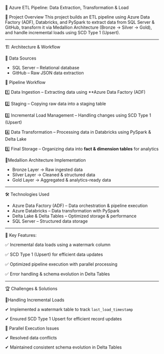 
 


🚀 Azure ETL Pipeline: Data Extraction, Transformation & Load

📌 Project Overview
This project builds an ETL pipeline using Azure Data Factory (ADF), Databricks, and PySpark to extract data from SQL Server & GitHub, transform it via Medallion Architecture (Bronze → Silver → Gold), and handle incremental loads using SCD Type 1 (Upsert).  

---

 🏗️ Architecture & Workflow

 🔹 Data Sources
 
- SQL Server – Relational database  
- GitHub – Raw JSON data extraction  

 🔹 Pipeline Workflow
 
1️⃣ Data Ingestion – Extracting data using **Azure Data Factory (ADF)

2️⃣ Staging – Copying raw data into a staging table

3️⃣ Incremental Load Management – Handling changes using SCD Type 1 (Upsert) 

4️⃣ Data Transformation – Processing data in Databricks using PySpark & Delta Lake 

5️⃣ Final Storage – Organizing data into **fact & dimension tables** for analytics  

 🔹Medallion Architecture Implementation 
- Bronze Layer → Raw ingested data  
- Silver Layer → Cleaned & structured data  
- Gold Layer → Aggregated & analytics-ready data  

---

🛠️ Technologies Used  
- Azure Data Factory (ADF) – Data orchestration & pipeline execution  
- Azure Databricks – Data transformation with PySpark  
- Delta Lake & Delta Tables – Optimized storage & performance  
- SQL Server – Structured data storage  

---

 📌 Key Features:
 
✅ Incremental data loads using a watermark column 

✅ SCD Type 1 (Upsert) for efficient data updates

✅ Optimized pipeline execution with parallel processing

✅ Error handling & schema evolution in Delta Tables 

---

 🏆 Challenges & Solutions  

🔹Handling Incremental Loads

✔ Implemented a watermark table to track `last_load_timestamp`  

✔ Ensured SCD Type 1 Upsert for efficient record updates  

🔹 Parallel Execution Issues

✔ Resolved data conflicts 

✔ Maintained consistent schema evolution in Delta Tables  

